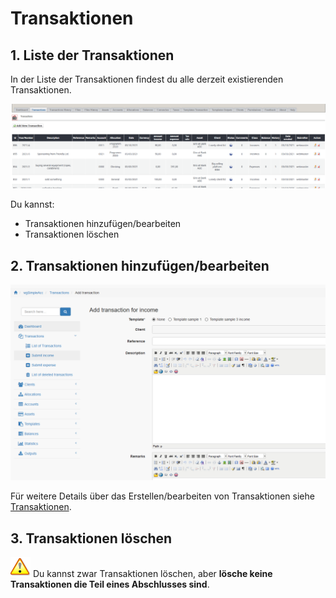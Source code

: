 # Transaktionen

## 1. Liste der Transaktionen

In der Liste der Transaktionen findest du alle derzeit existierenden Transaktionen.

![Liste der Transaktionen](../../.gitbook/assets/de_admin_transactions.png)

Du kannst:

* Transaktionen hinzufügen/bearbeiten
* Transaktionen löschen

## 2. Transaktionen hinzufügen/bearbeiten

![Transaktionen hinzufügen/bearbeiten](../../.gitbook/assets/de_transactions_edit.png)

Für weitere Details über das Erstellen/bearbeiten von Transaktionen siehe [Transaktionen](../the-user-side/transactions.md).

## 3. Transaktionen löschen

![Important](../../.gitbook/assets/en_important.png)
Du kannst zwar Transaktionen löschen, aber **lösche keine Transaktionen die Teil eines Abschlusses sind**.